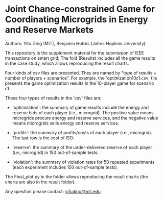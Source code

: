 # Joint Chance-constrained Game for Coordinating Microgrids in Energy and Reserve Markets

Authors: Yifu Ding (MIT), Benjamin Hobbs (Johns Hopkins University)


This repository is the supplement material for the submission of IEEE transactions on smart grid; The fold (Results) includes all the game results in the case study, which allows reproducing the result charts.


Four kinds of csv files are presented. They are named by "type of results + number of players + scenarios". For example, the 'optimization10c1.csv' file presents the game optimization results in the 10-player game for scenario c1. 

These four types of results in the 'csv' files are:

- 'optimization': the summary of game results include the energy and reserve bids of each player (i.e., microgrid). The positive value means microgrids procure energy and reserve services, and the negative value means microgrids sells energy and reserve services.

- 'profits': the summary of profits/costs of each player (i.e., microgrid). The last row is the cost of ISO.

- 'reserve': the summary of the under-delivered reserve of each player (i.e., microgrid) in 150 out-of-sample tests.

- 'violation': the summary of violation rates for 50 repeated experiments (each experiment includes 150 out-of-sample tests).

The Final_plot.py in the folder allows reproducing the result charts (the charts are also in the result folder).

Any question please contact: yifuding@mit.edu





